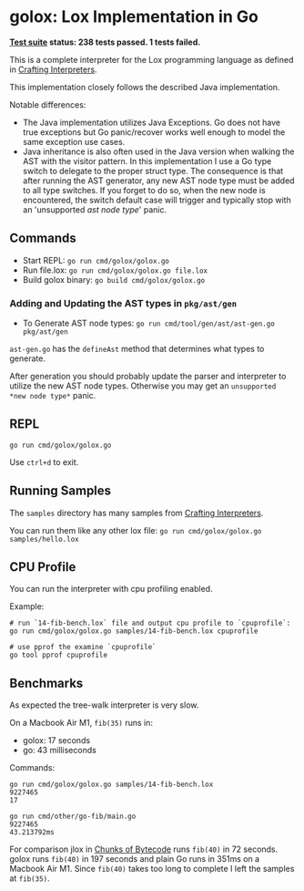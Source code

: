 
# golox: Lox Implementation in Go

**[Test suite](https://github.com/munificent/craftinginterpreters#testing-your-implementation)
status: 238 tests passed. 1 tests failed.**

This is a complete interpreter for the Lox programming language as defined in
[Crafting Interpreters](https://craftinginterpreters.com/a-tree-walk-interpreter.html).

This implementation closely follows the described Java implementation.

Notable differences:

- The Java implementation utilizes Java Exceptions. Go does not have true
  exceptions but Go panic/recover works well enough to model the same exception
  use cases.
- Java inheritance is also often used in the Java version when walking the AST
  with the visitor pattern. In this implementation I use a Go type switch to
  delegate to the proper struct type. The consequence is that after running the
  AST generator, any new AST node type must be added to all type switches. If
  you forget to do so, when the new node is encountered, the switch default
  case will trigger and typically stop with an 'unsupported *ast node type*'
  panic.

## Commands

- Start REPL: `go run cmd/golox/golox.go`
- Run file.lox: `go run cmd/golox/golox.go file.lox`
- Build golox binary: `go build cmd/golox/golox.go`

### Adding and Updating the AST types in `pkg/ast/gen`

- To Generate AST node types: `go run cmd/tool/gen/ast/ast-gen.go pkg/ast/gen`

`ast-gen.go` has the `defineAst` method that determines what types to generate.

After generation you should probably update the parser and interpreter to
utilize the new AST node types. Otherwise you may get an `unsupported
*new node type*` panic.

## REPL

`go run cmd/golox/golox.go`

Use `ctrl+d` to exit.

## Running Samples

The `samples` directory has many samples from
[Crafting Interpreters](https://craftinginterpreters.com/contents.html).

You can run them like any other lox file: `go run cmd/golox/golox.go samples/hello.lox`

## CPU Profile

You can run the interpreter with cpu profiling enabled.

Example:

```
# run `14-fib-bench.lox` file and output cpu profile to `cpuprofile`:
go run cmd/golox/golox.go samples/14-fib-bench.lox cpuprofile

# use pprof the examine `cpuprofile`
go tool pprof cpuprofile
```

## Benchmarks

As expected the tree-walk interpreter is very slow.

On a Macbook Air M1, `fib(35)` runs in:

- golox: 17 seconds
- go: 43 milliseconds

Commands:

```
go run cmd/golox/golox.go samples/14-fib-bench.lox
9227465
17
```

```
go run cmd/other/go-fib/main.go
9227465
43.213792ms
```

For comparison jlox in [Chunks of Bytecode](https://craftinginterpreters.com/chunks-of-bytecode.html)
runs `fib(40)` in 72 seconds. golox runs `fib(40)` in 197 seconds and plain Go
runs in 351ms on a Macbook Air M1. Since `fib(40)` takes too long to complete I
left the samples at `fib(35)`.

